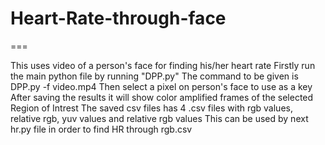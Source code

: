 # Heart-Rate-through-face
===

This uses video of a person's face for finding his/her heart rate
Firstly run the main python file by running "DPP.py"
The command to be given is DPP.py -f video.mp4
Then select a pixel on person's face to use as a key
After saving the results it will show color amplified frames of the selected Region of Intrest
The saved csv files has 4 .csv files with rgb values, relative rgb, yuv values and relative rgb values
This can be used by next hr.py file in order to find HR through rgb.csv

